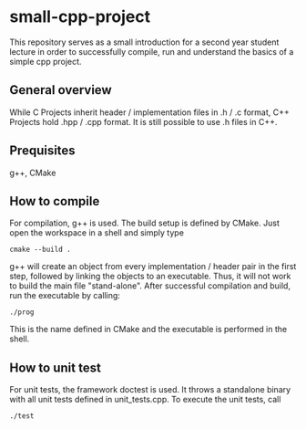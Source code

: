 # small-cpp-project
This repository serves as a small introduction for a second year student lecture in order to successfully compile, run and understand the basics of a simple cpp project.


## General overview

While C Projects inherit header / implementation files in .h / .c format, C++ Projects hold .hpp / .cpp format. It is still possible to use .h files in C++.


## Prequisites
g++, CMake


## How to compile
For compilation, g++ is used. The build setup is defined by CMake. Just open the workspace in a shell and simply type

`cmake --build .`

g++ will create an object from every implementation / header pair in the first step, followed by linking the objects to an executable. Thus, it will not work to build the main file "stand-alone". After successful compilation and build, run the executable by calling:

`./prog`

This is the name defined in CMake and the executable is performed in the shell.

## How to unit test
For unit tests, the framework doctest is used. It throws a standalone binary with all unit tests defined in unit_tests.cpp. To execute the unit tests, call

`./test`
